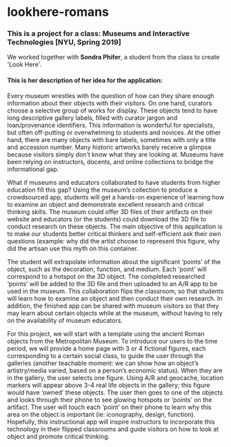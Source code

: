 # lookhere-romans

### This is a project for a class: Museums and Interactive Technologies [NYU, Spring 2019]

We worked together with **Sondra Phifer**, a student from the class to create 'Look Here'. 

#### This is her description of her idea for the application: 

Every museum wrestles with the question of how can they share enough information about their objects with their visitors. On one hand, curators choose a selective group of works for display. These objects tend to have long descriptive gallery labels, filled with curator jargon and loan/provenance identifiers. This information is wonderful for specialists, but often off-putting or overwhelming to students and novices. At the other hand, there are many objects with bare labels, sometimes with only a title and accession number. Many historic artworks barely receive a glimpse because visitors simply don’t know what they are looking at. Museums have been relying on instructors, docents, and online collections to bridge the informational gap.   
 
What if museums and educators collaborated to have students from higher education fill this gap?  Using the museum’s collection to produce a crowdsourced app, students will get a hands-on experience of learning how to examine an object and demonstrate excellent research and critical thinking skills. The museum could offer 3D files of their artifacts on their website and educators (or the students) could download the 3D file to conduct research on these objects. The main objective of this application is to make our students better critical thinkers and self-efficient ask their own questions (example: why did the artist choose to represent this figure, why did the artisan use this myth on this container. 
 
The student will extrapolate information about the significant ‘points’ of the object, such as the decoration, function, and medium. Each ‘point’ will correspond to a hotspot on the 3D object. The completed researched ‘points’ will be added to the 3D file and then uploaded to an A/R app to be used in the museum. This collaboration flips the classroom, so that students will learn how to examine an object and then conduct their own research. In addition, the finished app can be shared with museum visitors so that they may learn about certain objects while at the museum, without having to rely on the availability of museum educators.
 
For this project, we will start with a template using the ancient Roman objects from the Metropolitan Museum. To introduce our users to the time period, we will provide a home page with 3 or 4 fictional figures, each corresponding to a certain social class, to guide the user through the galleries (another teachable moment: we can show how an object’s artistry/media varied, based on a person’s economic status). When they are in the gallery, the user selects one figure. Using A/R and geocache, location markers will appear above 3-4 real life objects in the gallery; this figure would have ‘owned’ these objects. The user then goes to one of the objects and looks through their phone to see glowing hotspots or ‘points’ on the artifact. The user will touch each ‘point’ on their phone to learn why this area on the object is important (ie: iconography, design, function). Hopefully, this instructional app will inspire instructors to incorporate this technology in their flipped classrooms and guide visitors on how to look at object and promote critical thinking.




